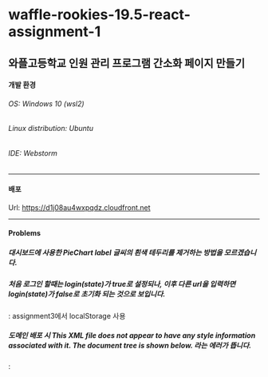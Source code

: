 # waffle-rookies-19.5-react-assignment-1

## **와플고등학교 인원 관리 프로그램 간소화 페이지 만들기**

#### 개발 환경

###### OS: Windows 10 (wsl2)

###### Linux distribution: Ubuntu

###### IDE: Webstorm

---
#### 배포
Url: https://d1j08au4wxpqdz.cloudfront.net

---

#### Problems

##### 대시보드에 사용한 PieChart label 글씨의 흰색 테두리를 제거하는 방법을 모르겠습니다.
##### 처음 로그인 할때는 login(state)가 true로 설정되나, 이후 다른 url을 입력하면 login(state)가 false로 초기화 되는 것으로 보입니다.
: assignment3에서 localStorage 사용
##### 도메인 배포 시 This XML file does not appear to have any style information associated with it. The document tree is shown below. 라는 에러가 뜹니다.
:

